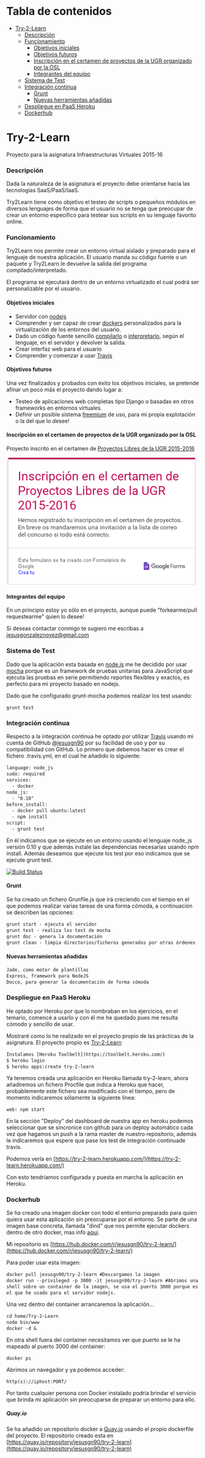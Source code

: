 Tabla de contenidos
=================

  * [Try-2-Learn](#try-2-learn)
      * [Descripción](#descripción)
      * [Funcionamiento](#funcionamiento)
        * [Objetivos iniciales](#objetivos-iniciales)
        * [Objetivos futuros](#objetivos-futuros)
        * [Inscripción en el certamen de proyectos de la UGR organizado por la OSL](#inscripción-en-el-certamen-de-proyectos-de-la-ugr-organizado-por-la-osl)
        * [Integrantes del equipo](#integrantes-del-equipo)
      * [Sistema de Test](#sistema-de-test)
      * [Integración continua](#integración-continua)
        * [Grunt](#grunt)
        * [Nuevas herramientas añadidas](#nuevas-herramientas-añadidas)
      * [Despliegue en PaaS Heroku](#despliegue-en-paas-heroku)
      * [Dockerhub](#dockerhub)

# Try-2-Learn
Proyecto para la asignatura Infraestructuras Virtuales 2015-16

### Descripción 
Dada la naturaleza de la asignatura el proyecto debe orientarse hacia las tecnologías
SaaS/PaaS/IaaS.

Try2Learn tiene como objetivo el testeo de scripts o pequeños módulos en diversos lenguajes de forma que el usuario no se tenga que preocupar de crear un entorno específico para testear sus scripts en su lenguaje favorito online.

### Funcionamiento
Try2Learn nos permite crear un entorno virtual aislado y preparado para el lenguaje de nuestra aplicación. El usuario manda su código fuente o un paquete y Try2Learn le devuelve la salida del programa compilado/interpretado.

El programa se ejecutará dentro de un entorno virtualizado el cual podrá ser personalizable por el usuario.

#### Objetivos iniciales
* Servidor con [nodejs](https://es.wikipedia.org/wiki/Node.js)
* Comprender y ser capaz de crear [dockers](https://es.wikipedia.org/wiki/Docker) personalizados para la virtualización de los entornos del usuario.
* Dado un código fuente sencillo [compilarlo](https://es.wikipedia.org/wiki/Compilador) o [interpretarlo](https://es.wikipedia.org/wiki/Int%C3%A9rprete_(inform%C3%A1tica)#Lenguaje_interpretado), según el lenguaje, en el servidor y devolver la salida.
* Crear interfaz web para el usuario
* Comprender y comenzar a usar [Travis](https://travis-ci.org/)

#### Objetivos futuros
Una vez finalizados y probados con éxito los objetivos iniciales, se pretende afinar un poco más el proyecto dando lugar a:

* Testeo de aplicaciones web completas tipo Django o basadas en otros frameworks en entornos virtuales.
* Definir un posible sistema [freemium](https://es.wikipedia.org/wiki/Freemium) de uso, para mi propia explotación o la del que lo desee!
    
#### Inscripción en el certamen de proyectos de la UGR organizado por la OSL
Proyecto inscrito en el certamen de [Proyectos Libres de la UGR 2015-2016](http://osl.ugr.es/bases-de-los-premios-a-proyectos-libres-de-la-ugr/)

![Inscripción](inscripcion_certamen.png)

#### Integrantes del equipo
En un principio estoy yo sólo en el proyecto, aunque puede "forkearme/pull requestearme" quien lo desee! 

Si deseas contactar conmigo te sugiero me escribas a jesusgonzaleznovez@gmail.com

### Sistema de Test
Dado que la aplicación esta basada en [node.js](https://es.wikipedia.org/wiki/Node.js) me he decidido por usar [mocha](https://mochajs.org/) porque es un framework de pruebas unitarias para JavaScript que ejecuta las pruebas en serie permitiendo reportes flexibles y exactos, es perfecto para mi proyecto basado en nodejs.

Dado que he configurado grunt-mocha podemos realizar los test usando:
    
    grunt test

### Integración continua
Respecto a la integración continua he optado por utilizar [Travis](https://travis-ci.org/) usando
mi cuenta de GitHub [@jesusgn90](https://github.com/jesusgn90/) por su facilidad de uso y por su compatibilidad con GitHub. Lo primero que debemos hacer es crear
el fichero .travis.yml, en el cual he añadido lo siguiente:

    language: node_js
    sudo: required
    services:
      - docker
    node_js:
      - "0.10"
    before_install:
      - docker pull ubuntu:latest
      - npm install
    script:
      - grunt test

En él indicamos que se ejecute en un entorno usando el lenguaje node_js versión 0.10 y que además instale las dependencias necesarias usando npm install. Además deseamos que ejecute los test por eso indicamos que se ejecute grunt test.

[![Build Status](https://travis-ci.org/jesusgn90/Try-2-Learn.svg?branch=master)](https://travis-ci.org/jesusgn90/Try-2-Learn)

#### Grunt
Se ha creado un fichero Grunfile.js que irá creciendo con el tiempo en el que podemos realizar varias tareas de una forma cómoda, a continuación se describen las opciones:

    grunt start - ejecuta el servidor
    grunt test - realiza los test de mocha
    grunt doc - genera la documentación
    grunt clean - limpia directorios/ficheros generados por otras órdenes

#### Nuevas herramientas añadidas
    Jade, como motor de plantillas
    Express, framework para NodeJS
    Docco, para generar la documentación de forma cómoda

### Despliegue en PaaS Heroku
He optado por Heroku por que lo nombraban en los ejercicios, en el temario, comencé a usarlo y con él me he quedado pues me resulta cómodo y sencillo de usar.

Mostraré como lo he realizado en el proyecto propio de las prácticas de la asignatura. El proyecto propio es [Try-2-Learn](https://github.com/jesusgn90/Try-2-Learn)

    Instalamos [Heroku Toolbelt](https://toolbelt.heroku.com/)
    $ heroku login
    $ heroku apps:create try-2-learn

Ya tenemos creada una aplicación en Heroku llamada try-2-learn, ahora añadiremos un fichero Procfile que indica a Heroku que hacer, probablemente este fichero sea modificado con el tiempo, pero de momento indicaremos sólamente la siguiente línea:

    web: npm start

En la sección "Deploy" del dashboard de nuestra app en heroku podemos seleccionar que se sincronice con github para un deploy automático cada vez que hagamos un push a la rama master de nuestro repositorio, además le indicaremos que espere que pase los test de integración continuade travis.

Podemos verla en [https://try-2-learn.herokuapp.com/](https://try-2-learn.herokuapp.com/)

Con esto tendríamos configurada y puesta en marcha la aplicación en Heroku.

### Dockerhub
Se ha creado una imagen docker con todo el entorno preparado para quien quiera usar esta aplicación sin preocuparse por el entorno. Se parte de una imagen base concreta, llamada "dind" que nos permite ejecutar dockers dentro de otro docker, mas info [aquí](https://github.com/jpetazzo/dind).

Mi repositorio es [https://hub.docker.com/r/jesusgn90/try-2-learn/](https://hub.docker.com/r/jesusgn90/try-2-learn/)

Para poder usar esta imagen:

    docker pull jesusgn90/try-2-learn #Descargamos la imagen
    docker run --privileged -p 3000 -it jesusgn90/try-2-learn #Abrimos una shell sobre un container de la imagen, se usa el puerto 3000 porque es el que he usado para el servidor nodejs.

Una vez dentro del container arrancaremos la aplicación...

    cd home/Try-2-Learn
    node bin/www
    docker -d &

En otra shell fuera del container necesitamos ver que puerto se le ha mapeado al puerto 3000 del container:

    docker ps

Abrimos un navegador y ya podemos acceder:

    http(s)://iphost:PORT/

Por tanto cualquier persona con Docker instalado podría brindar el servicio que brinda mi aplicación sin preocuparse de preparar un entorno para ello.

##### Quay.io
Se ha añadido un repositorio docker a [Quay.io](https://quay.io) usando el propio dockerfile del proyecto. El repositorio creado esta en [https://quay.io/repository/jesusgn90/try-2-learn](https://quay.io/repository/jesusgn90/try-2-learn)
